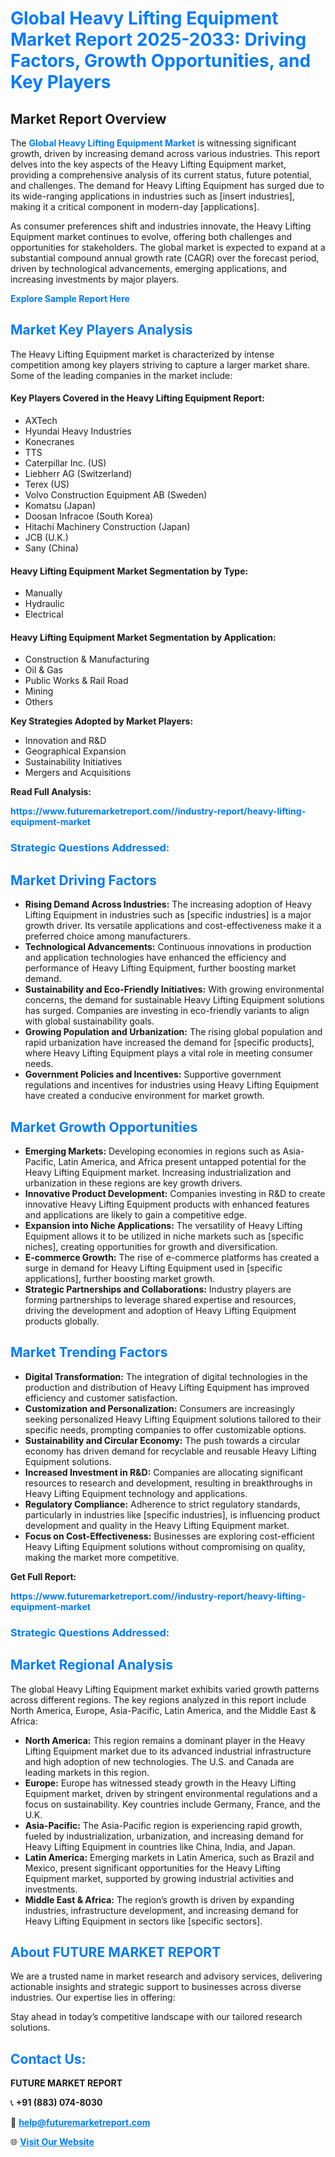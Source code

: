 <h1 style="color: #007BFF;">Global Heavy Lifting Equipment Market Report 2025-2033: Driving Factors, Growth Opportunities, and Key Players</h1>

<section id="overview">
<h2>Market Report Overview</h2>
<p>The <a href="https://www.futuremarketreport.com//industry-report/heavy-lifting-equipment-market" style="color: #007BFF; text-decoration: none;"><strong>Global Heavy Lifting Equipment Market</strong></a> is witnessing significant growth, driven by increasing demand across various industries. This report delves into the key aspects of the Heavy Lifting Equipment market, providing a comprehensive analysis of its current status, future potential, and challenges. The demand for Heavy Lifting Equipment has surged due to its wide-ranging applications in industries such as [insert industries], making it a critical component in modern-day [applications].</p>
<p>As consumer preferences shift and industries innovate, the Heavy Lifting Equipment market continues to evolve, offering both challenges and opportunities for stakeholders. The global market is expected to expand at a substantial compound annual growth rate (CAGR) over the forecast period, driven by technological advancements, emerging applications, and increasing investments by major players.</p>
</section>

<section id="overview">
<p><a href="https://www.futuremarketreport.com//request-sample/reportId=54484" style="color: #007BFF; text-decoration: none;"><strong>Explore Sample Report Here</strong></a></p>
</section>

<section id="key-players">
<h2 style="color: #007BFF;">Market Key Players Analysis</h2>
<p>The Heavy Lifting Equipment market is characterized by intense competition among key players striving to capture a larger market share. Some of the leading companies in the market include:</p>
<h4>Key Players Covered in the Heavy Lifting Equipment Report:</h4>
<ul><li>AXTech</li><li>Hyundai Heavy Industries</li><li>Konecranes</li><li>TTS</li><li>Caterpillar Inc. (US)</li><li>Liebherr AG (Switzerland)</li><li>Terex (US)</li><li>Volvo Construction Equipment AB (Sweden)</li><li>Komatsu (Japan)</li><li>Doosan Infracoe (South Korea)</li><li>Hitachi Machinery Construction (Japan)</li><li>JCB (U.K.)</li><li>Sany (China)</li></ul>
<h4>Heavy Lifting Equipment Market Segmentation by Type:</h4>
<ul><li>Manually</li><li>Hydraulic</li><li>Electrical</li></ul>

<h4>Heavy Lifting Equipment Market Segmentation by Application:</h4>
<ul><li>Construction &amp; Manufacturing</li><li>Oil &amp; Gas</li><li>Public Works &amp; Rail Road</li><li>Mining</li><li>Others</li></ul>
<p><strong>Key Strategies Adopted by Market Players:</strong></p>
<ul>
<li>Innovation and R&D</li>
<li>Geographical Expansion</li>
<li>Sustainability Initiatives</li>
<li>Mergers and Acquisitions</li>
</ul>
</section>

<section>
<p><strong>Read Full Analysis: </strong></p><a href="https://www.futuremarketreport.com//industry-report/heavy-lifting-equipment-market" style="color: #007BFF; text-decoration: none;"><strong>https://www.futuremarketreport.com//industry-report/heavy-lifting-equipment-market</strong></a>
<h3 style="color: #007BFF;">Strategic Questions Addressed:</h3>
</section>

<section id="driving-factors">
<h2 style="color: #007BFF;">Market Driving Factors</h2>
<ul>
<li><strong>Rising Demand Across Industries:</strong> The increasing adoption of Heavy Lifting Equipment in industries such as [specific industries] is a major growth driver. Its versatile applications and cost-effectiveness make it a preferred choice among manufacturers.</li>
<li><strong>Technological Advancements:</strong> Continuous innovations in production and application technologies have enhanced the efficiency and performance of Heavy Lifting Equipment, further boosting market demand.</li>
<li><strong>Sustainability and Eco-Friendly Initiatives:</strong> With growing environmental concerns, the demand for sustainable Heavy Lifting Equipment solutions has surged. Companies are investing in eco-friendly variants to align with global sustainability goals.</li>
<li><strong>Growing Population and Urbanization:</strong> The rising global population and rapid urbanization have increased the demand for [specific products], where Heavy Lifting Equipment plays a vital role in meeting consumer needs.</li>
<li><strong>Government Policies and Incentives:</strong> Supportive government regulations and incentives for industries using Heavy Lifting Equipment have created a conducive environment for market growth.</li>
</ul>
</section>

<section id="growth-opportunities">
<h2 style="color: #007BFF;">Market Growth Opportunities</h2>
<ul>
<li><strong>Emerging Markets:</strong> Developing economies in regions such as Asia-Pacific, Latin America, and Africa present untapped potential for the Heavy Lifting Equipment market. Increasing industrialization and urbanization in these regions are key growth drivers.</li>
<li><strong>Innovative Product Development:</strong> Companies investing in R&D to create innovative Heavy Lifting Equipment products with enhanced features and applications are likely to gain a competitive edge.</li>
<li><strong>Expansion into Niche Applications:</strong> The versatility of Heavy Lifting Equipment allows it to be utilized in niche markets such as [specific niches], creating opportunities for growth and diversification.</li>
<li><strong>E-commerce Growth:</strong> The rise of e-commerce platforms has created a surge in demand for Heavy Lifting Equipment used in [specific applications], further boosting market growth.</li>
<li><strong>Strategic Partnerships and Collaborations:</strong> Industry players are forming partnerships to leverage shared expertise and resources, driving the development and adoption of Heavy Lifting Equipment products globally.</li>
</ul>
</section>

<section id="trending-factors">
<h2 style="color: #007BFF;">Market Trending Factors</h2>
<ul>
<li><strong>Digital Transformation:</strong> The integration of digital technologies in the production and distribution of Heavy Lifting Equipment has improved efficiency and customer satisfaction.</li>
<li><strong>Customization and Personalization:</strong> Consumers are increasingly seeking personalized Heavy Lifting Equipment solutions tailored to their specific needs, prompting companies to offer customizable options.</li>
<li><strong>Sustainability and Circular Economy:</strong> The push towards a circular economy has driven demand for recyclable and reusable Heavy Lifting Equipment solutions.</li>
<li><strong>Increased Investment in R&D:</strong> Companies are allocating significant resources to research and development, resulting in breakthroughs in Heavy Lifting Equipment technology and applications.</li>
<li><strong>Regulatory Compliance:</strong> Adherence to strict regulatory standards, particularly in industries like [specific industries], is influencing product development and quality in the Heavy Lifting Equipment market.</li>
<li><strong>Focus on Cost-Effectiveness:</strong> Businesses are exploring cost-efficient Heavy Lifting Equipment solutions without compromising on quality, making the market more competitive.</li>
</ul>
</section>

<section>
<p><strong>Get Full Report: </strong></p><a href="https://www.futuremarketreport.com//industry-report/heavy-lifting-equipment-market" style="color: #007BFF; text-decoration: none;"><strong>https://www.futuremarketreport.com//industry-report/heavy-lifting-equipment-market</strong></a>
<h3 style="color: #007BFF;">Strategic Questions Addressed:</h3>
</section>


<section id="regional-analysis">
<h2 style="color: #007BFF;">Market Regional Analysis</h2>
<p>The global Heavy Lifting Equipment market exhibits varied growth patterns across different regions. The key regions analyzed in this report include North America, Europe, Asia-Pacific, Latin America, and the Middle East & Africa:</p>
<ul>
<li><strong>North America:</strong> This region remains a dominant player in the Heavy Lifting Equipment market due to its advanced industrial infrastructure and high adoption of new technologies. The U.S. and Canada are leading markets in this region.</li>
<li><strong>Europe:</strong> Europe has witnessed steady growth in the Heavy Lifting Equipment market, driven by stringent environmental regulations and a focus on sustainability. Key countries include Germany, France, and the U.K.</li>
<li><strong>Asia-Pacific:</strong> The Asia-Pacific region is experiencing rapid growth, fueled by industrialization, urbanization, and increasing demand for Heavy Lifting Equipment in countries like China, India, and Japan.</li>
<li><strong>Latin America:</strong> Emerging markets in Latin America, such as Brazil and Mexico, present significant opportunities for the Heavy Lifting Equipment market, supported by growing industrial activities and investments.</li>
<li><strong>Middle East & Africa:</strong> The region’s growth is driven by expanding industries, infrastructure development, and increasing demand for Heavy Lifting Equipment in sectors like [specific sectors].</li>
</ul>
</section>

<footer>
<h2 style="color: #007BFF;">About FUTURE MARKET REPORT</h2>
<p>We are a trusted name in market research and advisory services, delivering actionable insights and strategic support to businesses across diverse industries. Our expertise lies in offering:</p>

<p>Stay ahead in today’s competitive landscape with our tailored research solutions.</p>

<h2 style="color: #007BFF;">Contact Us:</h2>
<p><strong>FUTURE MARKET REPORT</strong></p>
<p>📞 <strong>+91 (883) 074-8030</strong></p>
<p>📧 <strong><a href="mailto:help@futuremarketreport.com" style="color: #007BFF;">help@futuremarketreport.com</a></strong></p>
<p>🌐 <strong><a href="https://www.futuremarketreport.com/" style="color: #007BFF;">Visit Our Website</a></strong></p>
</footer>